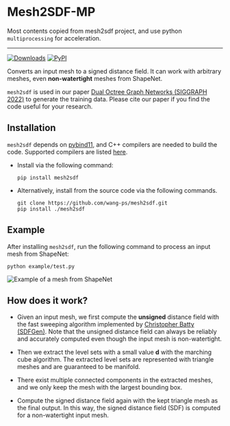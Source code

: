 # Mesh2SDF-MP

Most contents copied from mesh2sdf project, and use python `multiprocessing` for acceleration.

-----

[![Downloads](https://static.pepy.tech/badge/mesh2sdf)](https://pepy.tech/project/mesh2sdf)
[![PyPI](https://img.shields.io/pypi/v/mesh2sdf)](https://pypi.org/project/mesh2sdf/)


Converts an input mesh to a signed distance field. It can work with arbitrary
meshes, even **non-watertight** meshes from ShapeNet.

`mesh2sdf` is used in our paper
[Dual Octree Graph Networks (SIGGRAPH 2022)](https://wang-ps.github.io/dualocnn)
to generate the training data.
Please cite our paper if you find the code useful for your research.


## Installation

`mesh2sdf` depends on [pybind11](https://github.com/pybind/pybind11), and C++
compilers are needed to build the code. Supported compilers are listed
[here](https://github.com/pybind/pybind11#supported-compilers).

- Install via the following command:
    ``` shell
    pip install mesh2sdf
    ```

- Alternatively, install from the source code via the following commands.
    ``` shell
    git clone https://github.com/wang-ps/mesh2sdf.git
    pip install ./mesh2sdf
    ```

## Example

After installing `mesh2sdf`, run the following command to process an input mesh
from ShapeNet:

```shell
python example/test.py
```

![Example of a mesh from ShapeNet](https://raw.githubusercontent.com/wang-ps/mesh2sdf/master/example/data/result.png)


## How does it work?

- Given an input mesh, we first compute the **unsigned** distance field with the
  fast sweeping algorithm implemented by
  [Christopher Batty (SDFGen)](https://github.com/christopherbatty/SDFGen).
  Note that the unsigned distance field can always be reliably and accurately
  computed even though the input mesh is non-watertight.

- Then we extract the level sets with a small value **d** with the marching cube
  algorithm. The extracted level sets are represented with triangle meshes and
  are guaranteed to be manifold.

- There exist multiple connected components in the extracted meshes, and we only
  keep the mesh with the largest bounding box.

- Compute the signed distance field again with the kept triangle mesh as the
  final output. In this way, the signed distance field (SDF) is computed for a
  non-watertight input mesh.
